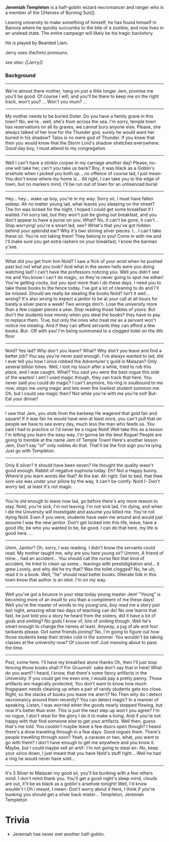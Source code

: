 **Jeremiah Templeton** is a half-goblin wizard necromancer and ranger who is a member of the [[Heroes of Burning Sun]].

Leaving university to make something of himself, he has found himself in Barovia where he quickly succumbs to the bite of a zombie, and now lives in an undead state. The entire campaign will likely be his tragic backstory.

He is played by Bearded Liam.

Jerry uses (he/him) pronouns.

*see also: [[Jerry]]*



### Background

----------
We're almost there mother, hang on just a little longer
Jem, promise me you'll be good.
Of course I will, and you'll be there to keep me on the right track, won't you?
...
Won't you mum?
... 

----------
My mother needs to be buried Sister.
Do you have a family grave in this town?
No, we're.. well, she's from across the sea.
I'm sorry, temple town has reservations on all its graves, we cannot bury anyone else.
Please, she always talked of her love for the Thunder god, surely he would want her buried in his shadow?
Talos is no mere god of Thunder. If you knew that then you would know that the Storm Lord's shadow stretches everywhere. Good day boy, I must attend to my congregation.

----------
Well I can't have a stinkin corpse in my carriage another day!
Please, no-one will take her, can't you take us back?
Boy, it was black as a Goblin's arsehole when I picked you both up... no offence of course lad, I just mean-
You don't know where my home is...
All right, I can take you to the edge of town, but no markers mind, I'll be run out of town for an unlisenced burial

----------
Hey... hey... wake up boy, you're in my way.
Sorry sir, I must have fallen asleep. 
Ah no matter young lad, what leaves you sleeping on the street?
The Inn was locked for the night, I hoped I could get some breakfast if I waited. 
I'm sorry lad, but they won't just be giving out breakfast, and you don't appear to have a purse on you.
What? No, it can't be gone, it can't...
Stop worrying! you're a smart lad, see? WHat's that you've got hidden behind your splendid ear? Why it's two shining silver pieces.
I... I can't take these sir.
You're not taking them! They belong to you! Come in with me and I'll make sure you get extra rashers on your breakfast, I know the barman y'see.

----------
What did you get from him Nold? I saw a flick of your wrist when he pushed past but not what you took?
And what in the seven hells were you doing watching lad? I can't have the professors noticing you.
Well you didn't see me and You know I can't do magic, so they're never going to spot me either!
You're getting cocky, but you spot more than I do these days. I need you to take these books to the fence today. I've got a lot of cleaning to do and I'll be missed.
Should we really be stealing the books Nold? Isn't it well... wrong?
It's also wrong to expect a janitor to be at your call at all hours for barely a silver piece a week!
Two wrongs don't-
Lose the university more than a few copper pieces a year. Stop reading those fables of yours.
But don't the students lose money when you steal the books? they have to pay to replace them.
True, but only the ones who treat me as a servant won't notice me stealing. And if they can afford servants they can afford a few books. 
But-
Off with you! I'm being summoned to a clogged toilet on the 4th floor

----------
Nold?
Yes lad?
Why don't you leave?
What?
Why don't you leave and find a better job? You say you're never paid enough.
I've always wanted to lad, did I ever tell you how I once robbed the Adventurer's guild in Malazan?
Only several billion times.
Well, I lost my touch after a while, tried to rob this place, and I was caught. 
What? You said you were the best rogue this side of the wastes!
I am! I used magic though, they can track that here.
You never said you could do magic?
I can't anymore, his ring is soulbound to me now, stops me using magic and lets even the lowliest student summon me.
Oh, but I could use magic then?
Not while you're with me you're not!
But-
Eat your dinner!

----------
I saw that Jem, you stole from the barkeep
He wagered that gold fair and square!
If it was fair he would have won at least once, you can't pull that on people we have to see every day, much less the man who feeds us.
You said I had to practice or I'd never be a rogue Nold!
Well take this as a lesson I'm letting you learn the easy way.
I'm gonna be the best Rogue! People are going to tremble at the name Jem of Temple Town!
Here's another lesson Jem, Don't say "of" only nobles do that. That'll be the first sign you're lying. Just go with Templeton.

----------
Only 6 silver? it should have been seven?
He thought the quality wasn't good enough. Rabbit of negative euphoria today.
Eh?
Not a Happy bunny.
Where'd you learn words like that?
At the bar.
Ah right. Get to bed, that thee sore uss was under your pillow by the way, it can't be comfy.
Nold I-
Don't worry lad, at least it's not magic.

----------
You're old enough to leave now lad, go before there's any more reason to stay.
Nold, you're sick, I'm not leaving.
I'm not sick lad, I'm dying, and when I die the University will investigate and assume you killed me.
You're not dying Nold. Even if you were, students have seen me around and would just assume I was the new janitor.
Don't get locked into this life, leave, have a good life, be who you wanted to be, be good.
I can do that here, my life is good here.
...

----------
Umm, Janitor?
Oh, sorry, I was reading.
I didn't know the servants could read.
My mother taught me, why are you here young sir?
Ummm, A friend of mine... had an accident...
You should call the nurse
Not that kind of accident, he tried to clean up some... leavings with prestidigitation and... it grew
Lovely, and why did he try that? Was the toilet clogged?
No, he uh, read it in a book.
Well, "he" should read better books. Illiterate folk in this town know that author is an idiot. I'm on my way.

----------
Well you've got a bounce in your step today young master Jem!
"Young" is becoming more of an insult to you than a compliment of me these days!
Well you're the master of words to my young'uns, boy read me a story just last night, amazing what two days of teaching can do!
No one learns that fast, he just told you a story he heard from the sisters, did it have a lot of gods and smiting?
No gods I know of, lots of smiting though.
Well he's smart enough to change the names at least. Anyway, a jug of ale and four tankards please.
Got some friends joining?
No, I'm going to figure out how those students keep their drinks cold in the summer.
You wouldn't be taking classes at the university now?
Of course not! Just messing about to pass the time.

----------
Psst, come here.
I'll have my breakfast alone thanks
Oh, then I'll just stop fencing those books shall I?
For Gruumsh' sake don't say that in here! What do you want?
I heard, I know, that there's some fancy artifacts in the University. If you could get me even one, I would pay a pretty penny.
Those artifacts are magically protected, You don't want to know how much frogspawn needs cleaning up when a pair of randy students gets too close.
Right, so the stacks of books you leave me aren't?
No
Then why do I detect necromancy around them recently?
You can detect magic?
In a manner of speaking. Listen, I was worried when the goods nearly stopped flowing, but now it's better than ever. This is just the next step up won't you agree?
I'm no rogue, I don't steal for the glory I do it to make a living. And if you're not happy with that find someone else to get your artifacts.
Well then, guess that's me told. You couldn't maybe leave a few doors open though? I heard there's a drow travelling through in a few days. Good rogues them.
There's people travelling through soon?
Yeah, a caravan or two, what, you want to go with them?
I don't have enough to get me anywhere and you know it.
Maybe, but I could maybe sell an artif-
I'm not going to steal an-
No, keep your voice down, I just meant that you have Nold's stuff right... Well he had a ring he would never have sold...

----------
It's 3 Silver to Malazan my good sir, you'll be bunking with a few others mind.
I don't mind thank you. 
You'll get a good night's sleep mind, clouds are out, it'll be as black as a goblin's arsehole tonight!
Well, I'd know wouldn't I
Oh i meant, I mean-
Don't worry about it
Here, I think if you're bunking you should get a silver back mister...
Templeton, Jeremiah Templeton

# Trivia

- Jeremiah has never met another half-goblin.